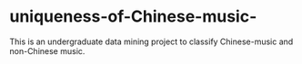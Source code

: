 # uniqueness-of-Chinese-music-
This is an undergraduate data mining project to classify Chinese-music and non-Chinese music. 
